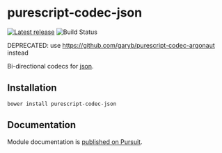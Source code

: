 # purescript-codec-json

[![Latest release](http://img.shields.io/github/release/garyb/purescript-codec-json.svg)](https://github.com/garyb/purescript-codec-json/releases)
![Build Status](https://github.com/garyb/purescript-codec-json/actions/workflows/ci.yml/badge.svg)

DEPRECATED: use https://github.com/garyb/purescript-codec-argonaut instead

Bi-directional codecs for [json](https://github.com/purescript/purescript-json).

## Installation

```
bower install purescript-codec-json
```

## Documentation

Module documentation is [published on Pursuit](http://pursuit.purescript.org/packages/purescript-codec-json).
